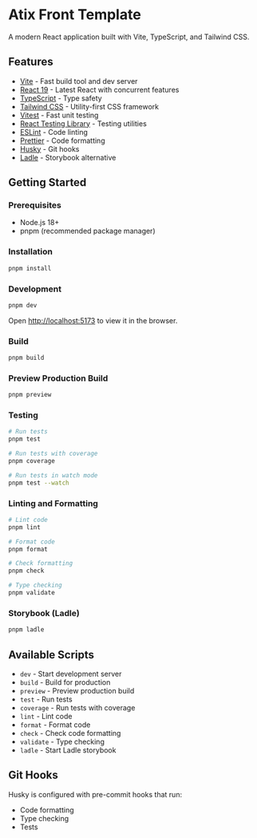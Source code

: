# Atix Front Template

A modern React application built with Vite, TypeScript, and Tailwind CSS.

## Features

- [Vite](https://vitejs.dev/) - Fast build tool and dev server
- [React 19](https://react.dev/) - Latest React with concurrent features
- [TypeScript](https://www.typescriptlang.org/) - Type safety
- [Tailwind CSS](https://tailwindcss.com/) - Utility-first CSS framework
- [Vitest](https://vitest.dev/) - Fast unit testing
- [React Testing Library](https://testing-library.com/docs/react-testing-library/intro/) - Testing utilities
- [ESLint](https://eslint.org/) - Code linting
- [Prettier](https://prettier.io/) - Code formatting
- [Husky](https://typicode.github.io/husky/) - Git hooks
- [Ladle](https://ladle.dev/) - Storybook alternative

## Getting Started

### Prerequisites

- Node.js 18+
- pnpm (recommended package manager)

### Installation

```bash
pnpm install
```

### Development

```bash
pnpm dev
```

Open [http://localhost:5173](http://localhost:5173) to view it in the browser.

### Build

```bash
pnpm build
```

### Preview Production Build

```bash
pnpm preview
```

### Testing

```bash
# Run tests
pnpm test

# Run tests with coverage
pnpm coverage

# Run tests in watch mode
pnpm test --watch
```

### Linting and Formatting

```bash
# Lint code
pnpm lint

# Format code
pnpm format

# Check formatting
pnpm check

# Type checking
pnpm validate
```

### Storybook (Ladle)

```bash
pnpm ladle
```

## Available Scripts

- `dev` - Start development server
- `build` - Build for production
- `preview` - Preview production build
- `test` - Run tests
- `coverage` - Run tests with coverage
- `lint` - Lint code
- `format` - Format code
- `check` - Check code formatting
- `validate` - Type checking
- `ladle` - Start Ladle storybook

## Git Hooks

Husky is configured with pre-commit hooks that run:

- Code formatting
- Type checking
- Tests
